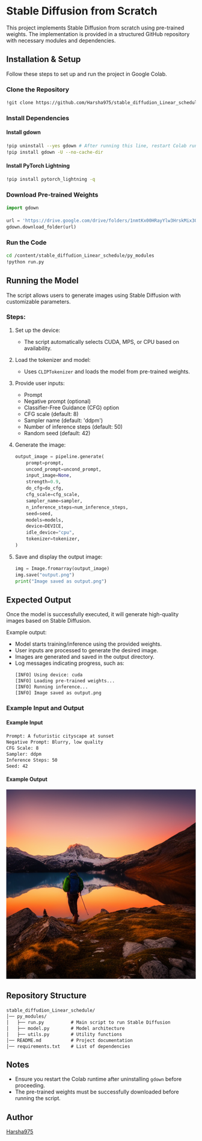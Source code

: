 # Stable Diffusion from Scratch

This project implements Stable Diffusion from scratch using pre-trained weights. The implementation is provided in a structured GitHub repository with necessary modules and dependencies.

## Installation & Setup

Follow these steps to set up and run the project in Google Colab.

### Clone the Repository

```bash
!git clone https://github.com/Harsha975/stable_diffudion_Linear_schedule.git
```

### Install Dependencies

#### Install gdown

```bash
!pip uninstall --yes gdown # After running this line, restart Colab runtime
!pip install gdown -U --no-cache-dir
```

#### Install PyTorch Lightning

```bash
!pip install pytorch_lightning -q
```

### Download Pre-trained Weights

```python
import gdown

url = 'https://drive.google.com/drive/folders/1nmtKx00HRayYlw3HrskMix3Q48uhW2ta?usp=sharing'
gdown.download_folder(url)
```

### Run the Code

```bash
cd /content/stable_diffudion_Linear_schedule/py_modules
!python run.py
```

## Running the Model

The script allows users to generate images using Stable Diffusion with customizable parameters.

### Steps:

1. Set up the device:
   - The script automatically selects CUDA, MPS, or CPU based on availability.

2. Load the tokenizer and model:
   - Uses `CLIPTokenizer` and loads the model from pre-trained weights.

3. Provide user inputs:
   - Prompt
   - Negative prompt (optional)
   - Classifier-Free Guidance (CFG) option
   - CFG scale (default: 8)
   - Sampler name (default: 'ddpm')
   - Number of inference steps (default: 50)
   - Random seed (default: 42)

4. Generate the image:
   ```python
   output_image = pipeline.generate(
       prompt=prompt,
       uncond_prompt=uncond_prompt,
       input_image=None,
       strength=0.9,
       do_cfg=do_cfg,
       cfg_scale=cfg_scale,
       sampler_name=sampler,
       n_inference_steps=num_inference_steps,
       seed=seed,
       models=models,
       device=DEVICE,
       idle_device="cpu",
       tokenizer=tokenizer,
   )
   ```

5. Save and display the output image:
   ```python
   img = Image.fromarray(output_image)
   img.save("output.png")
   print("Image saved as output.png")
   ```

## Expected Output

Once the model is successfully executed, it will generate high-quality images based on Stable Diffusion.

Example output:

- Model starts training/inference using the provided weights.
- User inputs are processed to generate the desired image.
- Images are generated and saved in the output directory.
- Log messages indicating progress, such as:
  ```
  [INFO] Using device: cuda
  [INFO] Loading pre-trained weights...
  [INFO] Running inference...
  [INFO] Image saved as output.png
  ```

### Example Input and Output

#### Example Input
```
Prompt: A futuristic cityscape at sunset
Negative Prompt: Blurry, low quality
CFG Scale: 8
Sampler: ddpm
Inference Steps: 50
Seed: 42
```

#### Example Output

![Generated Image](output.png)

## Repository Structure

```
stable_diffudion_Linear_schedule/
│── py_modules/
│   ├── run.py          # Main script to run Stable Diffusion
│   ├── model.py        # Model architecture
│   ├── utils.py        # Utility functions
│── README.md           # Project documentation
│── requirements.txt    # List of dependencies
```

## Notes

- Ensure you restart the Colab runtime after uninstalling `gdown` before proceeding.
- The pre-trained weights must be successfully downloaded before running the script.

## Author

[Harsha975](https://github.com/Harsha975)

